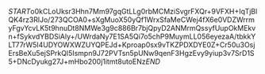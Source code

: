 $START$o0kCLoUksr3Hhn7Mm97gqGtLLg0rbMCMziSvgrFXQr+9VFXH+IqTjBlQK4rz3RlJo/273QCOA0+sXgMuoX50yQf1WrxSfaMeCWej4fX6e0VDZWrrmyFgvYcvLK5t9hnuDt8NMWe3g9c886Br7bjQpyD2ANMrmQssyfUupOkMEkvn+fSykvdYBDSiAly+/UWrdaNy7E1SA5Qi7o5chP9MuymLL056eyezaA/tbkkYLT77rW5I4UDYOWXWZUYQPEJd+Kproap0sx9vTKZPDXDYE0Z+Cr50u3OsjErsBeXu5ejSPrkQl5Ismpn9J72PVTsn5pUNw9qenF3HgzEvy9yiup3v7SrD1S5+DNcDyukg27J+mHbo200j1itmt8utoENz$END$
